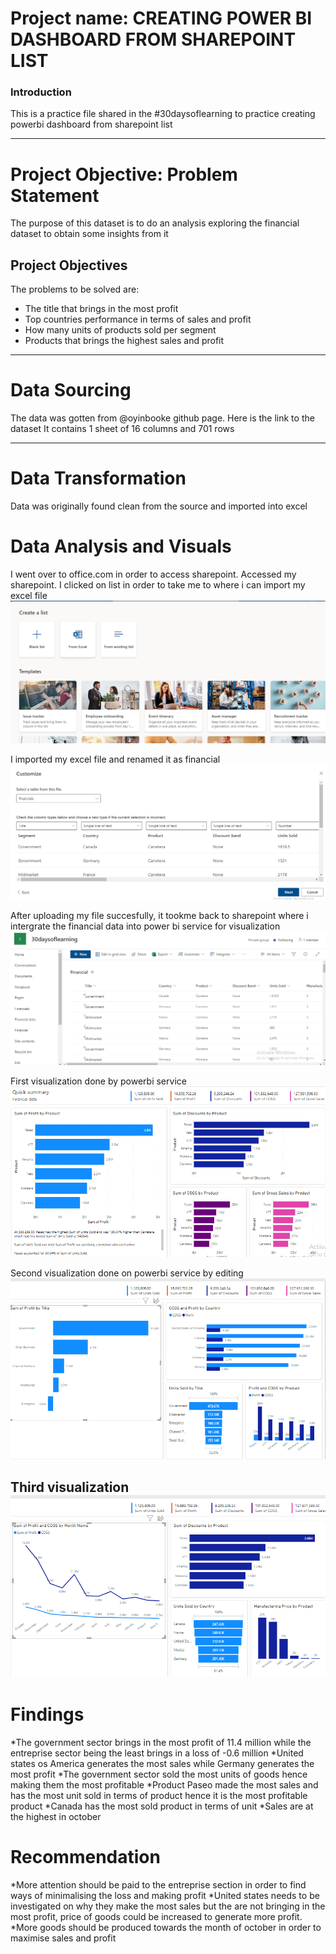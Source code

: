 # Project name: CREATING POWER BI DASHBOARD FROM SHAREPOINT LIST
### Introduction
This is a practice file shared in the #30daysoflearning to practice creating powerbi dashboard from sharepoint list


--------
# Project Objective: Problem Statement
The purpose of this dataset is to do an analysis exploring the financial dataset to obtain some insights from it

## Project Objectives
The problems to be solved are:
* The title that brings in the most profit
* Top countries performance in terms of sales and profit
* How many units of products sold per segment
* Products that brings the highest sales and profit



--------------
# Data Sourcing
The data was gotten from @oyinbooke github page. Here is the link to the dataset
It contains 1 sheet of 16 columns and 701 rows


-------------
# Data Transformation
Data was originally found clean from the source and imported into excel

# Data Analysis and Visuals
I went over to office.com in order to access sharepoint. Accessed my sharepoint. I clicked on list in order to take me to where i can import my excel file
![alt text](https://github.com/MariamAdekanye/Mariam-Baby-Step-in-Github/blob/main/2022-07-22%20(6).png)

I imported my excel file and renamed it as financial
![alt text](https://github.com/MariamAdekanye/Mariam-Baby-Step-in-Github/blob/main/2022-07-22%20(7).png)

After uploading my file succesfully, it tookme back to sharepoint where i intergrate the financial data into power bi service for visualization
![alt text](https://github.com/MariamAdekanye/Mariam-Baby-Step-in-Github/blob/main/2022-07-22%20(8).png)


First visualization done by powerbi service
![alt text](https://github.com/MariamAdekanye/Mariam-Baby-Step-in-Github/blob/main/2022-07-22%20(9).png)


Second visualization done on powerbi service by editing 
![alt text](https://github.com/MariamAdekanye/Mariam-Baby-Step-in-Github/blob/main/2022-07-22%20(10).png)


Third visualization 
![alt text](https://github.com/MariamAdekanye/Mariam-Baby-Step-in-Github/blob/main/2022-07-22%20(12).png)
-----------
# Findings 
*The government sector brings in the most profit of 11.4 million while the entreprise sector being the least brings in a loss of -0.6 million
*United states os America generates the most sales while Germany generates the most profit
*The government sector sold the most units of goods hence making them the most profitable
*Product Paseo made the most sales and has the most unit sold in terms of product hence it is the most profitable product
*Canada has the most sold product in terms of unit
*Sales are at the highest in october

# Recommendation
*More attention should be paid to the entreprise section in order to find ways of minimalising the loss and making profit
*United states needs to be investigated on why they make the most sales but the are not bringing in the most profit, price of goods could be increased to generate more profit.
*More goods should be produced towards the month of october in order to maximise sales and profit

